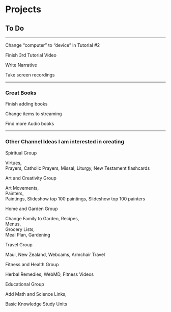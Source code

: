 # Projects
## To Do
***

Change “computer” to “device” in Tutorial #2

Finish 3rd Tutorial Video

Write Narrative

Take screen recordings

***


### Great Books

Finish adding books

Change items to streaming

Find more Audio books

***

### Other Channel Ideas I am interested in creating

Spiritual Group

Virtues,   
Prayers,
Catholic Prayers,
Missal,
Liturgy,
New Testament flashcards

Art and Creativity Group

Art Movements,   
Painters,   
Paintings,
Slideshow top 100 paintings,
Slideshow top 100 painters

Home and Garden Group

Change Family to Garden,
Recipes,   
Menus,   
Grocery Lists,   
Meal Plan,
Gardening

Travel Group

Maui,
New Zealand,
Webcams,
Armchair Travel

Fitness and Health Group

Herbal Remedies,
WebMD,
Fitness Videos

Educational Group

Add Math and Science Links,

Basic Knowledge Study Units